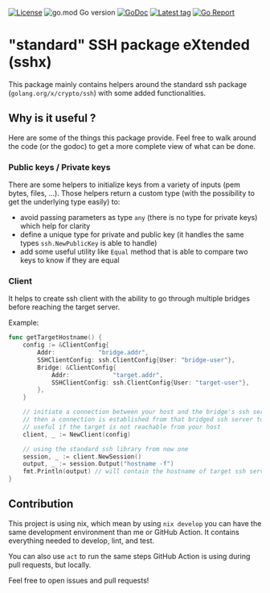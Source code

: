 [![License](https://img.shields.io/badge/license-MIT-blue)](https://choosealicense.com/licenses/mit/)
![go.mod Go version](https://img.shields.io/github/go-mod/go-version/krostar/sshx?label=go)
[![GoDoc](https://img.shields.io/badge/godoc-reference-blue.svg)](https://pkg.go.dev/github.com/krostar/sshx)
[![Latest tag](https://img.shields.io/github/v/tag/krostar/sshx)](https://github.com/krostar/sshx/tags)
[![Go Report](https://goreportcard.com/badge/github.com/krostar/sshx)](https://goreportcard.com/report/github.com/krostar/sshx)

# "standard" SSH package eXtended (sshx)

This package mainly contains helpers around the standard ssh package (`golang.org/x/crypto/ssh`) with some added functionalities.

## Why is it useful ?

Here are some of the things this package provide.
Feel free to walk around the code (or the godoc) to get a more complete view of what can be done.

### Public keys / Private keys

There are some helpers to initialize keys from a variety of inputs (pem bytes, files, ...).
Those helpers return a custom type (with the possibility to get the underlying type easily) to:
- avoid passing parameters as type `any` (there is no type for private keys) which help for clarity
- define a unique type for private and public key (it handles the same types `ssh.NewPublicKey` is able to handle)
- add some useful utility like `Equal` method that is able to compare two keys to know if they are equal

### Client

It helps to create ssh client with the ability to go through multiple bridges before reaching the target server.

Example:

```go
func getTargetHostname() {
	config := &ClientConfig{
		Addr:            "bridge.addr",
		SSHClientConfig: ssh.ClientConfig{User: "bridge-user"},
		Bridge: &ClientConfig{
			Addr:            "target.addr",
			SSHClientConfig: ssh.ClientConfig{User: "target-user"},
		},
	}

	// initiate a connection between your host and the bridge's ssh server
	// then a connection is established from that bridged ssh server to the target ssh server
	// useful if the target is not reachable from your host
	client, _ := NewClient(config)

	// using the standard ssh library from now one
	session, _ := client.NewSession()
	output, _ := session.Output("hostname -f")
	fmt.Println(output) // will contain the hostname of target ssh server's host
}
```

## Contribution

This project is using nix, which mean by using `nix develop` you can have the same development environment than me or GitHub Action.
It contains everything needed to develop, lint, and test.

You can also use `act` to run the same steps GitHub Action is using during pull requests, but locally.

Feel free to open issues and pull requests!